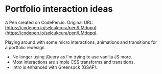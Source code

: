 # Portfolio interaction ideas

A Pen created on CodePen.io. Original URL: [https://codepen.io/selcukcura/pen/LMdqpq](https://codepen.io/selcukcura/pen/LMdqpq).

Playing around with some micro interactions, animations and transitions for a portfolio redesign. 

- No longer using jQuery as I'm trying to use vanilla JS more.
- Most interactions are simple CSS transforms and transitions. 
- Intro is enhanced with Greensock (GSAP). 